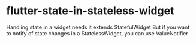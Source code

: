 # flutter-state-in-stateless-widget
Handling state in a widget needs it extends StatefulWidget  But if you want to notify of state changes in a StatelessWidget, you can use ValueNotifier
